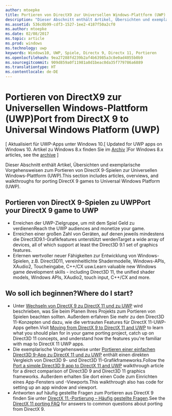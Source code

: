 ```yaml
---
author: mtoepke
title: Portieren von DirectX9 zur Universellen Windows-Plattform (UWP)
description: "Dieser Abschnitt enthält Artikel, Übersichten und exemplarische Vorgehensweisen zum Portieren von DirectX 9-Spielen zur Universellen Windows-Plattform (UWP)."
ms.assetid: 536c0b99-cdf3-1527-1ee2-4187f50a2cf0
ms.author: mtoepke
ms.date: 02/08/2017
ms.topic: article
ms.prod: windows
ms.technology: uwp
keywords: Windows10, UWP, Spiele, Directx 9, Directx 11, Portieren
ms.openlocfilehash: 9ea27288fd239b2af4b63985a3c8e0ad4055b0b9
ms.sourcegitcommit: 909d859a0f11981a8d1beac0da35f779786a6889
ms.translationtype: HT
ms.contentlocale: de-DE
---
```

# <a name="port-from-directx-9-to-universal-windows-platform-uwp"></a><span data-ttu-id="f27d9-104">Portieren von DirectX9 zur Universellen Windows-Plattform (UWP)</span><span class="sxs-lookup"><span data-stu-id="f27d9-104">Port from DirectX 9 to Universal Windows Platform (UWP)</span></span>


<span data-ttu-id="f27d9-105">\[ Aktualisiert für UWP-Apps unter Windows 10.</span><span class="sxs-lookup"><span data-stu-id="f27d9-105">\[ Updated for UWP apps on Windows 10.</span></span> <span data-ttu-id="f27d9-106">Artikel zu Windows 8.x finden Sie im [Archiv](http://go.microsoft.com/fwlink/p/?linkid=619132) \]</span><span class="sxs-lookup"><span data-stu-id="f27d9-106">For Windows 8.x articles, see the [archive](http://go.microsoft.com/fwlink/p/?linkid=619132) \]</span></span>

<span data-ttu-id="f27d9-107">Dieser Abschnitt enthält Artikel, Übersichten und exemplarische Vorgehensweisen zum Portieren von DirectX 9-Spielen zur Universellen Windows-Plattform (UWP).</span><span class="sxs-lookup"><span data-stu-id="f27d9-107">This section includes articles, overviews, and walkthroughs for porting DirectX 9 games to Universal Windows Platform (UWP).</span></span>

##  <a name="port-your-directx-9-game-to-uwp"></a><span data-ttu-id="f27d9-108">Portieren von DirectX 9-Spielen zu UWP</span><span class="sxs-lookup"><span data-stu-id="f27d9-108">Port your DirectX 9 game to UWP</span></span>


-   <span data-ttu-id="f27d9-109">Erreichen der UWP-Zielgruppe, um mit dem Spiel Geld zu verdienen</span><span class="sxs-lookup"><span data-stu-id="f27d9-109">Reach the UWP audiences and monetize your game.</span></span>
-   <span data-ttu-id="f27d9-110">Erreichen einer großen Zahl von Geräten, auf denen jeweils mindestens die Direct3D9.1-Grafikfeatures unterstützt werden</span><span class="sxs-lookup"><span data-stu-id="f27d9-110">Target a wide array of devices, all of which support at least the Direct3D 9.1 set of graphics features.</span></span>
-   <span data-ttu-id="f27d9-111">Erlernen wertvoller neuer Fähigkeiten zur Entwicklung von Windows-Spielen, z.B. Direct3D11, vereinheitlichte Shadermodelle, Windows-APIs, XAudio2, Toucheingabe, C++/CX usw.</span><span class="sxs-lookup"><span data-stu-id="f27d9-111">Learn valuable new Windows game development skills - including Direct3D 11, the unified shader models, Windows APIs, XAudio2, touch input, C++/CX and more.</span></span>

## <a name="where-do-i-start"></a><span data-ttu-id="f27d9-112">Wo soll ich beginnen?</span><span class="sxs-lookup"><span data-stu-id="f27d9-112">Where do I start?</span></span>


-   <span data-ttu-id="f27d9-113">Unter [Wechseln von DirectX 9 zu DirectX 11 und zu UWP](porting-considerations.md) wird beschrieben, was Sie beim Planen Ihres Projekts zum Portieren von Spielen beachten sollten. Außerdem erfahren Sie mehr zu den Direct3D 11-Konzepten und dazu, wie die vertrauten Features für DirectX 11-UWP-Apps gelten.</span><span class="sxs-lookup"><span data-stu-id="f27d9-113">Visit [Moving from DirectX 9 to DirectX 11 and UWP](porting-considerations.md) to learn what you should plan for in your game porting project, catch up on Direct3D 11 concepts, and understand how the features you're familiar with map to DirectX 11 UWP apps.</span></span>
-   <span data-ttu-id="f27d9-114">Die exemplarische Vorgehensweise unter [Portieren einer einfachen Direct3D 9-App zu DirectX 11 und zu UWP](walkthrough--simple-port-from-direct3d-9-to-11-1.md) enthält einen direkten Vergleich von Direct3D 9- und Direct3D 11-Grafikframeworks.</span><span class="sxs-lookup"><span data-stu-id="f27d9-114">Follow the [Port a simple Direct3D 9 app to DirectX 11 and UWP](walkthrough--simple-port-from-direct3d-9-to-11-1.md) walkthrough article for a direct comparison of Direct3D 9 and Direct3D 11 graphics frameworks.</span></span> <span data-ttu-id="f27d9-115">Außerdem erhalten Sie dort einen Code zum Einrichten eines App-Fensters und -Viewports.</span><span class="sxs-lookup"><span data-stu-id="f27d9-115">This walkthrough also has code for setting up an app window and viewport.</span></span>
-   <span data-ttu-id="f27d9-116">Antworten auf häufig gestellte Fragen zum Portieren aus DirectX 9 finden Sie unter [DirectX 11.-Portierung – Häufig gestellte Fragen](directx-porting-faq.md).</span><span class="sxs-lookup"><span data-stu-id="f27d9-116">See the [DirectX 11 porting FAQ](directx-porting-faq.md) for answers to common questions about porting from DirectX 9.</span></span>

 

 





